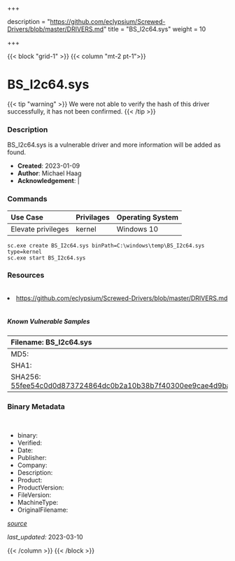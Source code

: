 +++

description = "https://github.com/eclypsium/Screwed-Drivers/blob/master/DRIVERS.md"
title = "BS_I2c64.sys"
weight = 10

+++


{{< block "grid-1" >}}
{{< column "mt-2 pt-1">}}




# BS_I2c64.sys 


{{< tip "warning" >}}
We were not able to verify the hash of this driver successfully, it has not been confirmed.
{{< /tip >}}




### Description


BS_I2c64.sys is a vulnerable driver and more information will be added as found.


- **Created**: 2023-01-09
- **Author**: Michael Haag
- **Acknowledgement**:  | [](https://twitter.com/)

### Commands

| Use Case | Privilages | Operating System | 
|:---- | ---- | ---- |
| Elevate privileges | kernel | Windows 10 |

```
sc.exe create BS_I2c64.sys binPath=C:\windows\temp\BS_I2c64.sys type=kernel
sc.exe start BS_I2c64.sys
```

### Resources
<br>


<li><a href=" https://github.com/eclypsium/Screwed-Drivers/blob/master/DRIVERS.md"> https://github.com/eclypsium/Screwed-Drivers/blob/master/DRIVERS.md</a></li>


<br>


##### Known Vulnerable Samples

| Filename: BS_I2c64.sys |
|:---- |
|MD5: <a href="https://www.virustotal.com/gui/file/{&#39;Filename&#39;: &#39;BS_I2c64.sys&#39;, &#39;MD5&#39;: &#39;&#39;, &#39;SHA1&#39;: &#39;&#39;, &#39;SHA256&#39;: &#39;55fee54c0d0d873724864dc0b2a10b38b7f40300ee9cae4d9baaf8a202c4049a&#39;}"></a>|
|SHA1: <a href="https://www.virustotal.com/gui/file/{&#39;Filename&#39;: &#39;BS_I2c64.sys&#39;, &#39;MD5&#39;: &#39;&#39;, &#39;SHA1&#39;: &#39;&#39;, &#39;SHA256&#39;: &#39;55fee54c0d0d873724864dc0b2a10b38b7f40300ee9cae4d9baaf8a202c4049a&#39;}"></a>|
|SHA256: <a href="https://www.virustotal.com/gui/file/{&#39;Filename&#39;: &#39;BS_I2c64.sys&#39;, &#39;MD5&#39;: &#39;&#39;, &#39;SHA1&#39;: &#39;&#39;, &#39;SHA256&#39;: &#39;55fee54c0d0d873724864dc0b2a10b38b7f40300ee9cae4d9baaf8a202c4049a&#39;}">55fee54c0d0d873724864dc0b2a10b38b7f40300ee9cae4d9baaf8a202c4049a</a>|




### Binary Metadata
<br>

- binary: 
- Verified: 
- Date: 
- Publisher: 
- Company: 
- Description: 
- Product: 
- ProductVersion: 
- FileVersion: 
- MachineType: 
- OriginalFilename: 

[*source*](https://github.com/magicsword-io/LOLDrivers/tree/main/yaml/bs_i2c64.sys.yml)

*last_updated:* 2023-03-10


{{< /column >}}
{{< /block >}}
